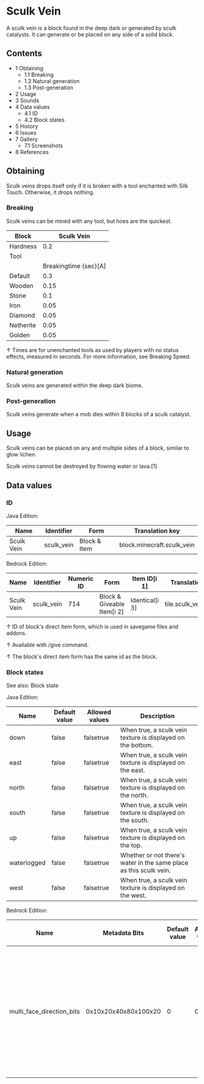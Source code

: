 # Sculk Vein
A sculk vein is a block found in the deep dark or generated by sculk catalysts. It can generate or be placed on any side of a solid block.

## Contents
- 1 Obtaining
	- 1.1 Breaking
	- 1.2 Natural generation
	- 1.3 Post-generation
- 2 Usage
- 3 Sounds
- 4 Data values
	- 4.1 ID
	- 4.2 Block states
- 5 History
- 6 Issues
- 7 Gallery
	- 7.1 Screenshots
- 8 References

## Obtaining
Sculk veins drops itself only if it is broken with a tool enchanted with Silk Touch. Otherwise, it drops nothing.

### Breaking
Sculk veins can be mined with any tool, but hoes are the quickest.

| Block     | Sculk Vein            |
|-----------|-----------------------|
| Hardness  | 0.2                   |
| Tool      |                       |
|           | Breakingtime (sec)[A] |
| Default   | 0.3                   |
| Wooden    | 0.15                  |
| Stone     | 0.1                   |
| Iron      | 0.05                  |
| Diamond   | 0.05                  |
| Netherite | 0.05                  |
| Golden    | 0.05                  |


↑ Times are for unenchanted tools as used by players with no status effects, measured in seconds. For more information, see Breaking Speed.


### Natural generation
Sculk veins are generated within the deep dark biome.


### Post-generation
Sculk veins generate when a mob dies within 8 blocks of a sculk catalyst.

## Usage
Sculk veins can be placed on any and multiple sides of a block, similar to glow lichen.

Sculk veins cannot be destroyed by flowing water or lava.[1]

## Data values
### ID
Java Edition:

| Name       | Identifier | Form         | Translation key            |
|------------|------------|--------------|----------------------------|
| Sculk Vein | sculk_vein | Block & Item | block.minecraft.sculk_vein |

Bedrock Edition:

| Name       | Identifier | Numeric ID | Form                       | Item ID[i 1]   | Translation key      |
|------------|------------|------------|----------------------------|----------------|----------------------|
| Sculk Vein | sculk_vein | 714        | Block & Giveable Item[i 2] | Identical[i 3] | tile.sculk_vein.name |


↑ ID of block's direct item form, which is used in savegame files and addons.

↑ Available with /give command.

↑ The block's direct item form has the same id as the block.


### Block states
See also: Block state

Java Edition:

| Name        | Default value | Allowed values | Description                                                        |
|-------------|---------------|----------------|--------------------------------------------------------------------|
| down        | false         | falsetrue      | When true, a sculk vein texture is displayed on the bottom.        |
| east        | false         | falsetrue      | When true, a sculk vein texture is displayed on the east.          |
| north       | false         | falsetrue      | When true, a sculk vein texture is displayed on the north.         |
| south       | false         | falsetrue      | When true, a sculk vein texture is displayed on the south.         |
| up          | false         | falsetrue      | When true, a sculk vein texture is displayed on the top.           |
| waterlogged | false         | falsetrue      | Whether or not there's water in the same place as this sculk vein. |
| west        | false         | falsetrue      | When true, a sculk vein texture is displayed on the west.          |

Bedrock Edition:

| Name                      | Metadata Bits        | Default value | Allowed values | Values forMetadata Bits | Description                                                                                                                                                              |
|---------------------------|----------------------|---------------|----------------|-------------------------|--------------------------------------------------------------------------------------------------------------------------------------------------------------------------|
| multi_face_direction_bits | 0x10x20x40x80x100x20 | 0             | 0 to 63        | 0 to 63                 | The directions the sculk vein exists. Each bit determines one direction:0x1: Down 0x2: Up 0x4: North 0x8: South 0x10: West 0x20: East0 is unused and it behaves like 63. |




